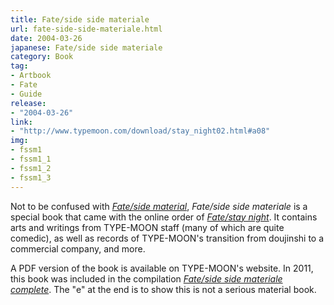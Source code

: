 ```yaml
---
title: Fate/side side materiale
url: fate-side-side-materiale.html
date: 2004-03-26
japanese: Fate/side side materiale
category: Book
tag:
- Artbook
- Fate
- Guide
release:
- "2004-03-26"
link:
- "http://www.typemoon.com/download/stay_night02.html#a08"
img:
- fssm1
- fssm1_1
- fssm1_2
- fssm1_3
---
```


Not to be confused with [*Fate/side material*](fate-side-material.html), *Fate/side side materiale* is a special book that came with the online order of [*Fate/stay night*](fate-stay-night.html). It contains arts and writings from TYPE-MOON staff (many of which are quite comedic), as well as records of TYPE-MOON's transition from doujinshi to a commercial company, and more.

A PDF version of the book is available on TYPE-MOON's website. In 2011, this book was included in the compilation [*Fate/side side materiale complete*](fate-side-side-materiale-complete.html). The "e" at the end is to show this is not a serious material book.